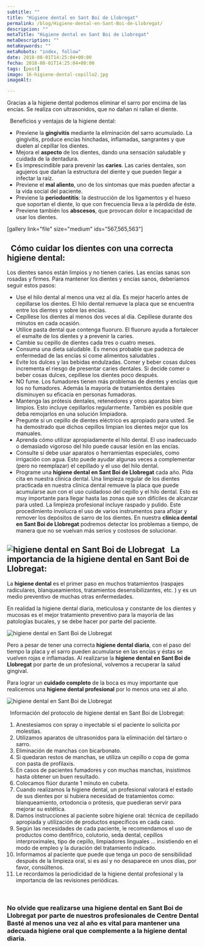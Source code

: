 ```yaml
---
subtitle: ""
title: "Higiene dental en Sant Boi de Llobregat"
permalink: /blog/Higiene-dental-en-Sant-Boi-de-Llobregat/
descripcion: ""
metaTitle: "Higiene dental en Sant Boi de Llobregat"
metaDescription: ""
metaKeywords: ""
metaRobots: "index, follow"
date: 2018-08-01T14:25:04+00:00
fecha: 2018-08-01T14:25:04+00:00
tags: [post]
image: 16-higiene-dental-cepillo2.jpg
imageAlt: 

---
```



Gracias a la higiene dental podemos eliminar el sarro por encima de las encías. Se realiza con ultrasonidos, que no dañan ni rallan el diente.

 
Beneficios y ventajas de la higiene dental:


* Previene la **gingivitis** mediante la eliminación del sarro acumulado. La gingivitis, produce encías hinchadas, inflamadas, sangrantes y que duelen al cepillar los dientes.
* Mejora el **aspecto** de los dientes, dando una sensación saludable y cuidada de la dentadura.
* Es imprescindible para prevenir las **caries**. Las caries dentales, son agujeros que dañan la estructura del diente y que pueden llegar a infectar la raíz.
* Previene el **mal aliento**, uno de los síntomas que más pueden afectar a la vida social del paciente.
* Previene la **periodontitis**: la destrucción de los ligamentos y el hueso que soportan el diente, lo que con frecuencia lleva a la pérdida de éste.
* Previene también los **abscesos**, que provocan dolor e incapacidad de usar los dientes.



[gallery link="file" size="medium" ids="567,565,563"]

 
Cómo cuidar los dientes con una correcta higiene dental:
----


Los dientes sanos están limpios y no tienen caries. Las encías sanas son rosadas y firmes. Para mantener los dientes y encías sanos, deberíamos seguir estos pasos:
* Use el hilo dental al menos una vez al día. Es mejor hacerlo antes de cepillarse los dientes. El hilo dental remueve la placa que se encuentra entre los dientes y sobre las encías.
* Cepíllese los dientes al menos dos veces al día. Cepíllese durante dos minutos en cada ocasión.
* Utilice pasta dental que contenga fluoruro. El fluoruro ayuda a fortalecer el esmalte de los dientes y a prevenir la caries.
* Cambie su cepillo de dientes cada tres o cuatro meses.
* Consuma una dieta saludable. Es menos probable que padezca de enfermedad de las encías si come alimentos saludables .
* Evite los dulces y las bebidas endulzadas. Comer y beber cosas dulces incrementa el riesgo de presentar caries dentales. Si decide comer o beber cosas dulces, cepíllese los dientes poco después.
* NO fume. Los fumadores tienen más problemas de dientes y encías que los no fumadores. Además la mayoría de tratamientos dentales disminuyen su eficacia en personas fumadoras.
* Mantenga las prótesis dentales, retenedores y otros aparatos bien limpios. Esto incluye cepillarlos regularmente. También es posible que deba remojarlos en una solución limpiadora.
* Pregunte si un cepillo de dientes eléctrico es apropiado para usted. Se ha demostrado que dichos cepillos limpian los dientes mejor que los manuales.
* Aprenda cómo utilizar apropiadamente el hilo dental. El uso inadecuado o demasiado vigoroso del hilo puede causar lesión en las encías.
* Consulte si debe usar aparatos o herramientas especiales, como irrigación con agua. Esto puede ayudar algunas veces a complementar (pero no reemplazar) el cepillado y el uso del hilo dental.
* Programe una **higiene dental en Sant Boi de Llobregat** cada año. Pida cita en nuestra clínica dental.
Una limpieza regular de los dientes practicada en nuestra clínica dental remueve la placa que puede acumularse aun con el uso cuidadoso del cepillo y el hilo dental. Esto es muy importante para llegar hasta las zonas que son difíciles de alcanzar para usted.
La limpieza profesional incluye raspado y pulido. Este procedimiento involucra el uso de varios instrumentos para aflojar y remover los depósitos de sarro de los dientes. En nuestra **clínica dental en Sant Boi de Llobregat** podremos detectar los problemas a tiempo, de manera que no se vuelvan más serios y costosos de solucionar.


![higiene dental en Sant Boi de Llobregat](/assets/static/images/blog/blog-inner/higiene-dental-hilo-seda-1024x600.jpg)
 
La importancia de la higiene dental en Sant Boi de Llobregat:
---------


La **higiene dental** es el primer paso en muchos tratamientos (raspajes radiculares, blanqueamientos, tratamientos desensibilizantes, etc. ) y es un medio preventivo de muchas otras enfermedades.

En realidad la higiene dental diaria, meticulosa y constante de los dientes y mucosas es el mejor tratamiento preventivo para la mayoría de las patologías bucales, y se debe hacer por parte del paciente.

![higiene dental en Sant Boi de Llobregat](/assets/static/images/blog/blog-inner/higiene-dental-cepillo2-1024x600.jpg)

Pero a pesar de tener una correcta **higiene dental diaria**, con el paso del tiempo la placa y el sarro pueden acumularse en las encías y éstas se vuelven rojas e inflamadas. Al realizarse la **higiene dental en Sant Boi de Llobregat** por parte de un profesional, volvemos a recuperar la salud gingival.

Para lograr un **cuidado completo** de la boca es muy importante que realicemos una **higiene dental profesional** por lo menos una vez al año.

![higiene dental en Sant Boi de Llobregat](/assets/static/images/blog/blog-inner/higiene-dental-ultrasonidos-1024x600.jpg)

 
Información del protocolo de higiene dental en Sant Boi de Llobregat:


1. Anestesiamos con spray o inyectable si el paciente lo solicita por molestias.
2. Utilizamos aparatos de ultrasonidos para la eliminación del tártaro o sarro.
3. Eliminación de manchas con bicarbonato.
4. Si quedaran restos de manchas, se utiliza un cepillo o copa de goma con pasta de profilaxis.
5. En casos de pacientes fumadores y con muchas manchas, insistimos hasta obtener un buen resultado.
6. Colocamos flúor durante 1 minuto en cubeta.
7. Cuando realizamos la higiene dental, un profesional valorará el estado de sus dientes por si hubiera necesidad de tratamientos como: blanqueamiento, ortodoncia o prótesis, que puedieran servir para mejorar su estética.
8. Damos instrucciones al paciente sobre higiene oral: técnica de cepillado apropiada y utilización de productos específicos en cada caso.
9. Según las necesidades de cada paciente, le recomendamos el uso de productos como dentífrico, colutorio, seda dental, cepillos interproximales, tipo de cepillo, limpiadores linguales … insistiendo en el modo de empleo y la duración del tratamiento indicado.
10. Informamos al paciente que puede que tenga un poco de sensibilidad después de la limpieza oral, si es así y no desaparece en unos días, por favor, consúltenos.
11. Le recordamos la periodicidad de la higiene dental profesional y la importancia de las revisiones periódicas.

 
### No olvide que realizarse una higiene dental en Sant Boi de Llobregat por parte de nuestros profesionales de Centre Dental Basté al menos una vez al año es vital para mantener una adecuada higiene oral que complemente a la higiene dental diaria.


